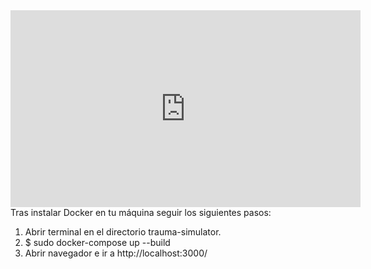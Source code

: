 <iframe width="560" height="315" src="https://www.youtube.com/embed/hjMx8EuyZJ8" title="YouTube video player" frameborder="0" allow="accelerometer; autoplay; clipboard-write; encrypted-media; gyroscope; picture-in-picture" allowfullscreen></iframe>
Tras instalar Docker en tu máquina seguir los siguientes pasos:

1. Abrir terminal en el directorio trauma-simulator.
2. $ sudo docker-compose up --build
3. Abrir navegador e ir a http://localhost:3000/
